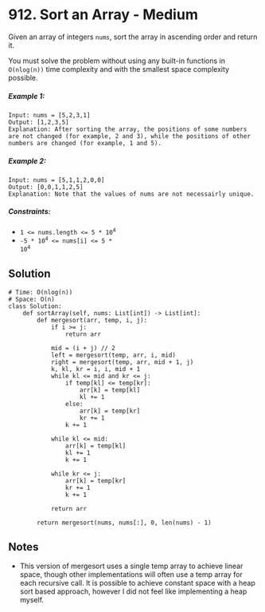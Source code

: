 # 912. Sort an Array - Medium

Given an array of integers `nums`, sort the array in ascending order and return it.

You must solve the problem without using any built-in functions in `O(nlog(n))` time complexity and with the smallest space complexity possible.

##### Example 1:

```
Input: nums = [5,2,3,1]
Output: [1,2,3,5]
Explanation: After sorting the array, the positions of some numbers are not changed (for example, 2 and 3), while the positions of other numbers are changed (for example, 1 and 5).
```

##### Example 2:

```
Input: nums = [5,1,1,2,0,0]
Output: [0,0,1,1,2,5]
Explanation: Note that the values of nums are not necessairly unique.
```

##### Constraints:

- <code>1 <= nums.length <= 5 * 10<sup>4</sup></code>
- <code>-5 * 10<sup>4</sup> <= nums[i] <= 5 * 10<sup>4</sup></code>

## Solution

```
# Time: O(nlog(n))
# Space: O(n)
class Solution:
    def sortArray(self, nums: List[int]) -> List[int]:
        def mergesort(arr, temp, i, j):
            if i >= j:
                return arr
            
            mid = (i + j) // 2
            left = mergesort(temp, arr, i, mid)
            right = mergesort(temp, arr, mid + 1, j)
            k, kl, kr = i, i, mid + 1
            while kl <= mid and kr <= j:
                if temp[kl] <= temp[kr]:
                    arr[k] = temp[kl]
                    kl += 1
                else:
                    arr[k] = temp[kr]
                    kr += 1
                k += 1
            
            while kl <= mid:
                arr[k] = temp[kl]
                kl += 1
                k += 1
            
            while kr <= j:
                arr[k] = temp[kr]
                kr += 1
                k += 1
            
            return arr

        return mergesort(nums, nums[:], 0, len(nums) - 1)
```

## Notes
- This version of mergesort uses a single temp array to achieve linear space, though other implementations will often use a temp array for each recursive call. It is possible to achieve constant space with a heap sort based approach, however I did not feel like implementing a heap myself.